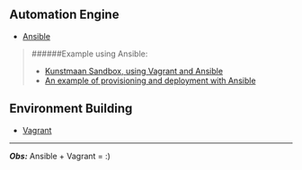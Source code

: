 Automation Engine
------------

* [Ansible](http://www.ansible.com/)
  
>######Example using Ansible: 
>* [Kunstmaan Sandbox, using Vagrant and Ansible](http://bundles.kunstmaan.be/news/kunstmaan-sandbox-using-vagrant-and-ansible)  
>* [An example of provisioning and deployment with Ansible](http://www.stavros.io/posts/example-provisioning-and-deployment-ansible/)   

Environment Building
------------

* [Vagrant](http://www.vagrantup.com/)

- - -

***Obs:***
Ansible + Vagrant = :)

